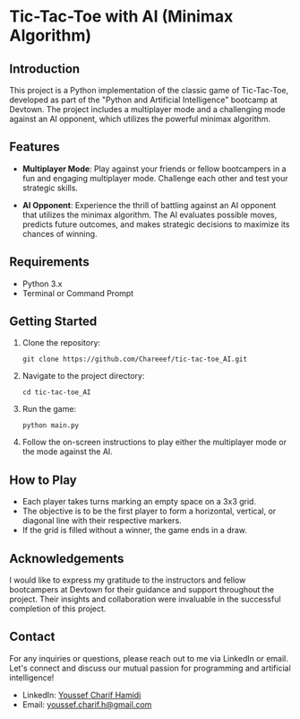 # Tic-Tac-Toe with AI (Minimax Algorithm)

## Introduction

This project is a Python implementation of the classic game of Tic-Tac-Toe, developed as part of the "Python and Artificial Intelligence" bootcamp at Devtown. The project includes a multiplayer mode and a challenging mode against an AI opponent, which utilizes the powerful minimax algorithm.

## Features

- **Multiplayer Mode**: Play against your friends or fellow bootcampers in a fun and engaging multiplayer mode. Challenge each other and test your strategic skills.

- **AI Opponent**: Experience the thrill of battling against an AI opponent that utilizes the minimax algorithm. The AI evaluates possible moves, predicts future outcomes, and makes strategic decisions to maximize its chances of winning.

## Requirements

- Python 3.x
- Terminal or Command Prompt

## Getting Started

1. Clone the repository:

   ```
   git clone https://github.com/Chareeef/tic-tac-toe_AI.git
   ```

2. Navigate to the project directory:

   ```
   cd tic-tac-toe_AI
   ```

3. Run the game:

   ```
   python main.py
   ```

4. Follow the on-screen instructions to play either the multiplayer mode or the mode against the AI.

## How to Play

- Each player takes turns marking an empty space on a 3x3 grid.
- The objective is to be the first player to form a horizontal, vertical, or diagonal line with their respective markers.
- If the grid is filled without a winner, the game ends in a draw.

## Acknowledgements

I would like to express my gratitude to the instructors and fellow bootcampers at Devtown for their guidance and support throughout the project. Their insights and collaboration were invaluable in the successful completion of this project.

## Contact

For any inquiries or questions, please reach out to me via LinkedIn or email. Let's connect and discuss our mutual passion for programming and artificial intelligence!

* LinkedIn: [Youssef Charif Hamidi](https://www.linkedin.com/in/youssef-charif-hamidi)
* Email: youssef.charif.h@gmail.com
